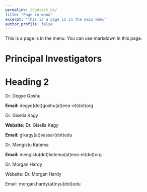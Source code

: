 ```yaml
---
permalink: /Contact_Us/
title: "Page in menu"
excerpt: "This is a page is in the main menu"
author_profile: false
---
```


This is a page is in the menu. You can use markdown in this page.

Principal Investigators
======

Heading 2
======

Dr. Degye Goshu

**Email:** degye(dot)goshu(at)eea-et(dot)org

Dr. Gisella Kagy

**Website:** Dr. Gisella Kagy

**Email:** gikagy(at)vassar(dot)edu

Dr. Mengistu Katema

**Email:** mengistu(dot)ketema(at)eea-et(dot)org

Dr. Morgan Hardy

Website: Dr. Morgan Hardy

Email: morgan.hardy(at)nyu(dot)edu


